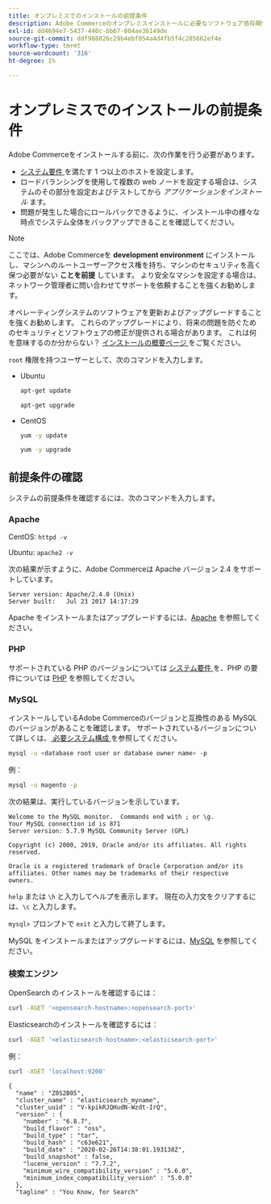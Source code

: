 ```yaml
---
title: オンプレミスでのインストールの前提条件
description: Adobe Commerceのオンプレミスインストールに必要なソフトウェア依存関係について詳しく説明します。
exl-id: dd4694e7-5437-440c-bb67-804ae36149de
source-git-commit: ddf988826c29b4ebf054a4d4fb5f4c285662ef4e
workflow-type: tm+mt
source-wordcount: '316'
ht-degree: 1%

---
```


# オンプレミスでのインストールの前提条件

Adobe Commerceをインストールする前に、次の作業を行う必要があります。

* [ システム要件 ](../system-requirements.md) を満たす 1 つ以上のホストを設定します。
* ロードバランシングを使用して複数の web ノードを設定する場合は、システムのその部分を設定およびテストしてから _アプリケーションをインストール_ ます。
* 問題が発生した場合にロールバックできるように、インストール中の様々な時点でシステム全体をバックアップできることを確認してください。

>[!NOTE]
>
>ここでは、Adobe Commerceを **development environment** にインストールし、マシンへのルートユーザーアクセス権を持ち、マシンのセキュリティを高く保つ必要がない **ことを前提** しています。 より安全なマシンを設定する場合は、ネットワーク管理者に問い合わせてサポートを依頼することを強くお勧めします。

オペレーティングシステムのソフトウェアを更新およびアップグレードすることを強くお勧めします。 これらのアップグレードにより、将来の問題を防ぐためのセキュリティとソフトウェアの修正が提供される場合があります。 これは何を意味するのか分からない？ [ インストールの概要ページ ](../overview.md) をご覧ください。

`root` 権限を持つユーザーとして、次のコマンドを入力します。

* Ubuntu

  ```bash
  apt-get update
  ```

  ```bash
  apt-get upgrade
  ```

* CentOS

  ```bash
  yum -y update
  ```

  ```bash
  yum -y upgrade
  ```

## 前提条件の確認

システムの前提条件を確認するには、次のコマンドを入力します。

### Apache

CentOS: `httpd -v`

Ubuntu: `apache2 -v`

次の結果が示すように、Adobe Commerceは Apache バージョン 2.4 をサポートしています。

```terminal
Server version: Apache/2.4.0 (Unix)
Server built:   Jul 23 2017 14:17:29
```

Apache をインストールまたはアップグレードするには、[Apache](web-server/apache.md) を参照してください。

### PHP

サポートされている PHP のバージョンについては [ システム要件 ](../system-requirements.md) を、PHP の要件については [PHP](../system-requirements.md#php-settings) を参照してください。

### MySQL

インストールしているAdobe Commerceのバージョンと互換性のある MySQL のバージョンがあることを確認します。 サポートされているバージョンについて詳しくは、[ 必要システム構成 ](../system-requirements.md) を参照してください。

```bash
mysql -u <database root user or database owner name> -p
```

例：

```bash
mysql -u magento -p
```

次の結果は、実行しているバージョンを示しています。

```terminal
Welcome to the MySQL monitor.  Commands end with ; or \g.
Your MySQL connection id is 871
Server version: 5.7.9 MySQL Community Server (GPL)

Copyright (c) 2000, 2019, Oracle and/or its affiliates. All rights reserved.

Oracle is a registered trademark of Oracle Corporation and/or its
affiliates. Other names may be trademarks of their respective
owners.
```

`help` または `\h` と入力してヘルプを表示します。 現在の入力文をクリアするには、`\c` と入力します。

`mysql>` プロンプトで `exit` と入力して終了します。

MySQL をインストールまたはアップグレードするには、[MySQL](database/mysql.md) を参照してください。

### 検索エンジン

OpenSearch のインストールを確認するには：

```bash
curl -XGET '<opensearch-hostname>:<opensearch-port>'
```

Elasticsearchのインストールを確認するには：

```bash
curl -XGET '<elasticsearch-hostname>:<elasticsearch-port>'
```

例：

```bash
curl -XGET 'localhost:9200'
```

```terminal
{
  "name" : "Z0S2B05",
  "cluster_name" : "elasticsearch_myname",
  "cluster_uuid" : "V-kpikRJQHudN-Wzdt-IrQ",
  "version" : {
    "number" : "6.8.7",
    "build_flavor" : "oss",
    "build_type" : "tar",
    "build_hash" : "c63e621",
    "build_date" : "2020-02-26T14:38:01.193138Z",
    "build_snapshot" : false,
    "lucene_version" : "7.7.2",
    "minimum_wire_compatibility_version" : "5.6.0",
    "minimum_index_compatibility_version" : "5.0.0"
  },
  "tagline" : "You Know, for Search"
```
